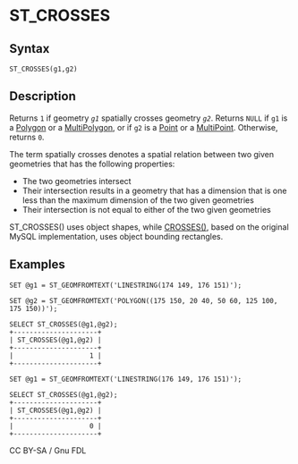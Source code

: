 
# ST_CROSSES

## Syntax


```
ST_CROSSES(g1,g2)
```

## Description


Returns `1` if geometry *`g1`* spatially crosses geometry *`g2`*. Returns `NULL` if `g1` is a [Polygon](../geometry-constructors/polygon.md) or a [MultiPolygon](../geometry-constructors/multipolygon.md), or if `g2` is a
[Point](../geometry-constructors/point.md) or a [MultiPoint](../geometry-constructors/multipoint.md). Otherwise, returns `0`.


The term spatially crosses denotes a spatial relation between two
given geometries that has the following properties:


* The two geometries intersect
* Their intersection results in a geometry that has a dimension that is one
 less than the maximum dimension of the two given geometries
* Their intersection is not equal to either of the two given geometries


ST_CROSSES() uses object shapes, while [CROSSES()](crosses.md), based on the original MySQL implementation, uses object bounding rectangles.


## Examples


```
SET @g1 = ST_GEOMFROMTEXT('LINESTRING(174 149, 176 151)');

SET @g2 = ST_GEOMFROMTEXT('POLYGON((175 150, 20 40, 50 60, 125 100, 175 150))');

SELECT ST_CROSSES(@g1,@g2);
+---------------------+
| ST_CROSSES(@g1,@g2) |
+---------------------+
|                   1 |
+---------------------+

SET @g1 = ST_GEOMFROMTEXT('LINESTRING(176 149, 176 151)');

SELECT ST_CROSSES(@g1,@g2);
+---------------------+
| ST_CROSSES(@g1,@g2) |
+---------------------+
|                   0 |
+---------------------+
```


CC BY-SA / Gnu FDL

